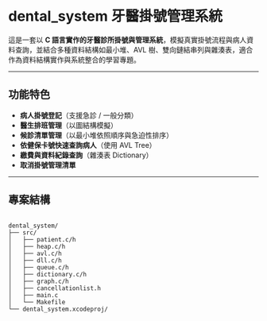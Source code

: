 # dental_system 牙醫掛號管理系統

這是一套以 **C 語言實作的牙醫診所掛號與管理系統**，模擬真實掛號流程與病人資料查詢，並結合多種資料結構如最小堆、AVL 樹、雙向鏈結串列與雜湊表，適合作為資料結構實作與系統整合的學習專題。

---

## 功能特色

-  **病人掛號登記**（支援急診 / 一般分類）
-  **醫生排班管理**（以圖結構模擬）
-  **候診清單管理**（以最小堆依照順序與急迫性排序）
-  **依健保卡號快速查詢病人**（使用 AVL Tree）
-  **繳費與資料紀錄查詢**（雜湊表 Dictionary）
-  **取消掛號管理清單**

---

##  專案結構

```               

dental_system/
├── src/                      
│   ├── patient.c/h           
│   ├── heap.c/h              
│   ├── avl.c/h               
│   ├── dll.c/h               
│   ├── queue.c/h             
│   ├── dictionary.c/h        
│   ├── graph.c/h             
│   ├── cancellationlist.h    
│   ├── main.c                
│   └── Makefile              
└── dental_system.xcodeproj/  

```               
